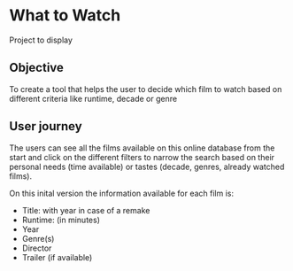 <h1>What to Watch</h1>
<p>Project to display</p>
<h2>Objective</h2>
<p>To create a tool that helps the user to decide which film to watch based on different criteria like runtime, decade or genre</p>
<h2>User journey</h2>
<p>The users can see all the films available on this online database from the start and click on the different filters to narrow the search based on their personal needs (time available) or tastes (decade, genres, already watched films).</p>
<p>On this inital version the information available for each film is:</p>
<ul>
  <li>Title: with year in case of a remake</li>
  <li>Runtime: (in minutes)</li>
  <li>Year</li>
  <li>Genre(s)</li>
  <li>Director</li>
  <li>Trailer (if available)</li>  
</ul>
